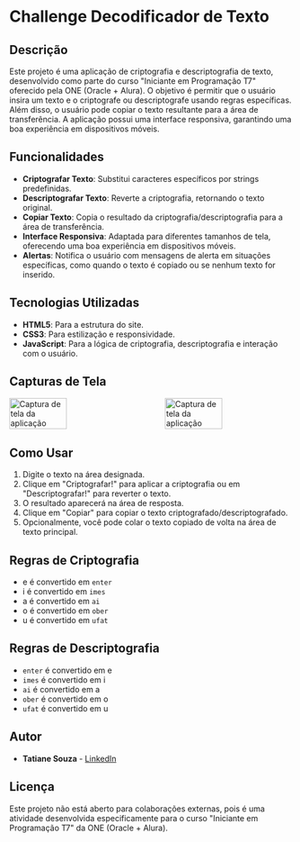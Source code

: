 # Challenge Decodificador de Texto

## Descrição

Este projeto é uma aplicação de criptografia e descriptografia de texto, desenvolvido como parte do curso "Iniciante em Programação T7" oferecido pela ONE (Oracle + Alura). O objetivo é permitir que o usuário insira um texto e o criptografe ou descriptografe usando regras específicas. Além disso, o usuário pode copiar o texto resultante para a área de transferência. A aplicação possui uma interface responsiva, garantindo uma boa experiência em dispositivos móveis.

## Funcionalidades

- **Criptografar Texto**: Substitui caracteres específicos por strings predefinidas.
- **Descriptografar Texto**: Reverte a criptografia, retornando o texto original.
- **Copiar Texto**: Copia o resultado da criptografia/descriptografia para a área de transferência.
- **Interface Responsiva**: Adaptada para diferentes tamanhos de tela, oferecendo uma boa experiência em dispositivos móveis.
- **Alertas**: Notifica o usuário com mensagens de alerta em situações específicas, como quando o texto é copiado ou se nenhum texto for inserido.

## Tecnologias Utilizadas

- **HTML5**: Para a estrutura do site.
- **CSS3**: Para estilização e responsividade.
- **JavaScript**: Para a lógica de criptografia, descriptografia e interação com o usuário.

## Capturas de Tela

<div style="display: flex; justify-content: space-between;">
  <img src="./imgs/challenge1.png" alt="Captura de tela da aplicação" style="width: 45%;">
  <img src="./imgs/challenge2.png" alt="Captura de tela da aplicação" style="width: 45%;">
</div>

## Como Usar

1. Digite o texto na área designada.
2. Clique em "Criptografar!" para aplicar a criptografia ou em "Descriptografar!" para reverter o texto.
3. O resultado aparecerá na área de resposta.
4. Clique em "Copiar" para copiar o texto criptografado/descriptografado.
5. Opcionalmente, você pode colar o texto copiado de volta na área de texto principal.

## Regras de Criptografia

- e é convertido em `enter`
- i é convertido em `imes`
- a é convertido em `ai`
- o é convertido em `ober`
- u é convertido em `ufat`

## Regras de Descriptografia

- `enter` é convertido em e
- `imes` é convertido em i
- `ai` é convertido em a
- `ober` é convertido em o
- `ufat` é convertido em u

## Autor

- **Tatiane Souza** - [LinkedIn](https://www.linkedin.com/in/sowza82-tatiane-souza/)

## Licença

Este projeto não está aberto para colaborações externas, pois é uma atividade desenvolvida especificamente para o curso "Iniciante em Programação T7" da ONE (Oracle + Alura).
